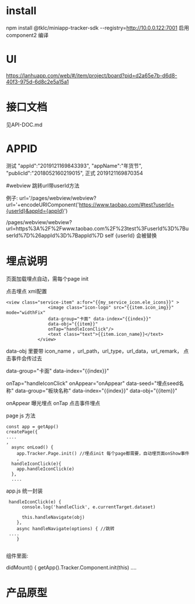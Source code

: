 # install
npm install @tklc/miniapp-tracker-sdk --registry=http://10.0.0.122:7001
启用 component2 编译

# UI
https://lanhuapp.com/web/#/item/project/board?pid=d2a65e7b-d6d8-40f3-975d-6d8c2e5a15a1

# 接口文档
见API-DOC.md

# APPID
测试
    "appId":"2019121169843393",
    "appName":"年货节",
	  "publicId":"2018052160219015",
正式
2019121169870354

#webview 跳转url带userId方法

例子:
url='/pages/webview/webview?url='+encodeURIComponent('https://www.taobao.com/#test?userId={userId}&appId={appId}')
   
   
/pages/webview/webview?url=https%3A%2F%2Fwww.taobao.com%2F%23test%3FuserId%3D%7BuserId%7D%26appId%3D%7BappId%7D
 self
{userId} 会被替换



# 埋点说明
页面加载埋点自动，需每个page init

点击埋点 xml配置
~~~
<view class="service-item" a:for="{{my_service_icon.ele_icons}}" >
                <image class="icon-logo" src="{{item.icon_img}}" mode="widthFix"  
                data-group="卡面" data-index="{{index}}"
                data-obj="{{item}}" 
                onTap="handleIconClick"/>
                <text class="text">{{item.icon_name}}</text>
            </view>
~~~
 data-obj  里要带 icon_name ，url_path，url_type，url_data，url_remark， 点击事件会传过去

data-group="卡面" data-index="{{index}}"


onTap="handleIconClick" onAppear="onAppear" data-seed="埋点seed名称" data-group="板块名称" data-index="{{index}}"    data-obj="{{item}}" 

onAppear 曝光埋点
onTap 点击事件埋点


page js 方法
~~~
const app = getApp()
createPage({
....
,
  async onLoad() {
    app.Tracker.Page.init() //埋点init 每个page都需要，自动埋页面onShow事件
    ,
  handleIconClick(e){
    app.handleIconClick(e)
  },
  ....
~~~

app.js 统一封装
~~~
 handleIconClick(e) {
      console.log('handleClick', e.currentTarget.dataset)

      this.handleNavigate(obj)
    },
    async handleNavigate(options) { //跳转
 ....
    }
   

~~~

组件里面:

didMount() {
    getApp().Tracker.Component.init(this)
    ....





# 产品原型

